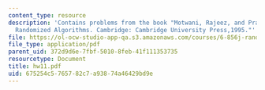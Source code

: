 ```yaml
---
content_type: resource
description: 'Contains problems from the book "Motwani, Rajeez, and Prabhakar Raghavan.
  Randomized Algorithms. Cambridge: Cambridge University Press,1995."'
file: https://ol-ocw-studio-app-qa.s3.amazonaws.com/courses/6-856j-randomized-algorithms-fall-2002/675254c5765782c7a93874a46429bd9e_hw11.pdf
file_type: application/pdf
parent_uid: 372d9d6e-7fbf-5010-8feb-41f111353735
resourcetype: Document
title: hw11.pdf
uid: 675254c5-7657-82c7-a938-74a46429bd9e
---
```

